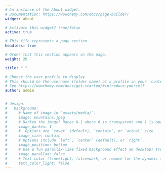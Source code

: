 ```yaml
---
# An instance of the About widget.
# Documentation: https://wowchemy.com/docs/page-builder/
widget: about

# Activate this widget? true/false
active: true

# This file represents a page section.
headless: true

# Order that this section appears on the page.
weight: 20

title: " "

# Choose the user profile to display
# This should be the username (folder name) of a profile in your `content/authors/` folder.
# See https://wowchemy.com/docs/get-started/#introduce-yourself
author: admin


# design:
#   background:
#     # Name of image in `assets/media/`.
#     image: mountains.jpeg
#     # Darken the image? Range 0-1 where 0 is transparent and 1 is opaque.
#     image_darken: 1
#     #  Options are `cover` (default), `contain`, or `actual` size.
#     image_size: contain
#     # Options include `left`, `center` (default), or `right`.
#     image_position: bottom
#     # Use a fun parallax-like fixed background effect on desktop? true/false
#     image_parallax: false
#     # Text color (true=light, false=dark, or remove for the dynamic theme color).
#     text_color_light: false
---
```

